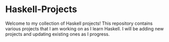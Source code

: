 # Haskell-Projects
Welcome to my collection of Haskell projects! This repository contains various projects that I am working on as I learn Haskell. I will be adding new projects and updating existing ones as I progress.
